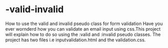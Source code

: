 # -valid-invalid
How to use the valid and invalid pseudo class for form validation
Have you ever wornderd how you can validate an email input using css.This project will explain how to do so using the :valid and :invalid pseudo classes.
The project has two files i.e inputvalidation.html and the validation.css.
